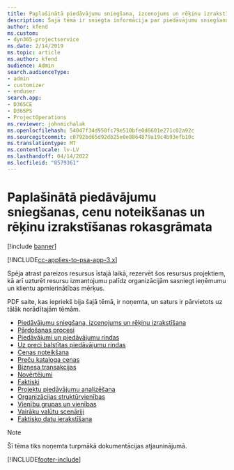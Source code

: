 ```yaml
---
title: Paplašinātā piedāvājumu sniegšana, izcenojums un rēķinu izrakstīšana
description: Šajā tēmā ir sniegta informācija par piedāvājumu sniegšanu, rēķinu izrakstīšanu un izcenojumu programmā Project Service Automation.
author: kfend
ms.custom:
- dyn365-projectservice
ms.date: 2/14/2019
ms.topic: article
ms.author: kfend
audience: Admin
search.audienceType:
- admin
- customizer
- enduser
search.app:
- D365CE
- D365PS
- ProjectOperations
ms.reviewer: johnmichalak
ms.openlocfilehash: 54047f34d950fc79e510bfe0d6601e271c02a92c
ms.sourcegitcommit: c0792bd65d92db25e0e8864879a19c4b93efb10c
ms.translationtype: MT
ms.contentlocale: lv-LV
ms.lasthandoff: 04/14/2022
ms.locfileid: "8579361"
---
```

# <a name="advanced-quoting-pricing-and-billing-guide"></a>Paplašinātā piedāvājumu sniegšanas, cenu noteikšanas un rēķinu izrakstīšanas rokasgrāmata

[!include [banner](../../includes/psa-now-project-operations.md)]

[!INCLUDE[cc-applies-to-psa-app-3.x](../../includes/cc-applies-to-psa-app-3x.md)]

Spēja atrast pareizos resursus īstajā laikā, rezervēt šos resursus projektiem, kā arī uzturēt resursu izmantojumu palīdz organizācijām sasniegt ieņēmumu un klientu apmierinātības mērķus. 

PDF saite, kas iepriekš bija šajā tēmā, ir noņemta, un saturs ir pārvietots uz tālāk norādītajām tēmām.

- [Piedāvājumu sniegšana, izcenojums un rēķinu izrakstīšana](../quote-bill-price.md)
- [Pārdošanas procesi](../basic-sales-process.md)
- [Piedāvājumi un piedāvājumu rindas](../basic-quote-lines.md)
- [Uz preci balstītas piedāvājumu rindas](../product-based-quote-lines.md)
- [Cenas noteikšana](../basic-pricing.md)
- [Preču kataloga cenas](../product-catalog-pricing.md)
- [Biznesa transakcijas](../basic-business-transactions.md)
- [Novērtējumi](../estimates.md)
- [Faktiski](../actuals.md)
- [Projektu piedāvājumu analizēšana](../basic-analyzing-quotes.md)
- [Organizācijas struktūrvienības](../advanced-organizational.md)
- [Vienību grupas un vienības](../advanced-units.md)
- [Vairāku valūtu scenāriji](../advanced-currency.md)
- [Faktisko datu ierakstīšana](../advanced-actuals.md)

> [!NOTE]
> Šī tēma tiks noņemta turpmākā dokumentācijas atjauninājumā. 


[!INCLUDE[footer-include](../../includes/footer-banner.md)]

